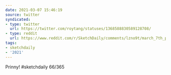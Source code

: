 ```yaml
---
date: 2021-03-07 15:46:19
source: twitter
syndicated:
- type: twitter
  url: https://twitter.com/roytang/statuses/1368588830589128708/
- type: reddit
  url: https://www.reddit.com/r/SketchDaily/comments/lzno9t/march_7th_paradise_bay_antarctica/gq3tde6/
tags:
- sketchdaily
- '2021'
---
```


Prinny! #sketchdaily 66/365